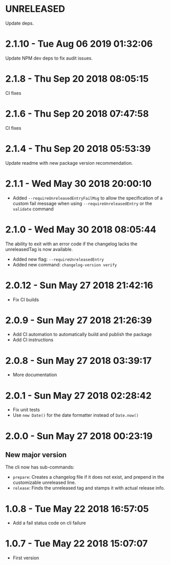 # UNRELEASED

Update deps.

# 2.1.10 - Tue Aug 06 2019 01:32:06

Update NPM dev deps to fix audit issues.

# 2.1.8 - Thu Sep 20 2018 08:05:15

CI fixes

# 2.1.6 - Thu Sep 20 2018 07:47:58

CI fixes

# 2.1.4 - Thu Sep 20 2018 05:53:39

Update readme with new package version recommendation.

# 2.1.1 - Wed May 30 2018 20:00:10

- Added `--requireUnreleasedEntryFailMsg` to allow the specification of a custom fail message
when using `--requireUnreleasedEntry` or the `validate` command

# 2.1.0 - Wed May 30 2018 08:05:44

The ability to exit with an error code if the changelog lacks the unreleasedTag is now available.

- Added new flag: `--requireUnreleasedEntry`
- Added new command: `changelog-version verify`

# 2.0.12 - Sun May 27 2018 21:42:16

- Fix CI builds

# 2.0.9 - Sun May 27 2018 21:26:39

- Add CI automation to automatically build and publish the package
- Add CI instructions

# 2.0.8 - Sun May 27 2018 03:39:17

- More documentation

# 2.0.1 - Sun May 27 2018 02:28:42

- Fix unit tests
- Use `new Date()` for the date formatter instead of `Date.now()`

# 2.0.0 - Sun May 27 2018 00:23:19

## New major version

The cli now has sub-commands:

- `prepare`: Creates a changelog file if it does not exist, and prepend in the customizable
unreleased line.
- `release`: Finds the unreleased tag and stamps it with actual release info.

# 1.0.8 - Tue May 22 2018 16:57:05

- Add a fail status code on cli failure

# 1.0.7 - Tue May 22 2018 15:07:07

- First version
